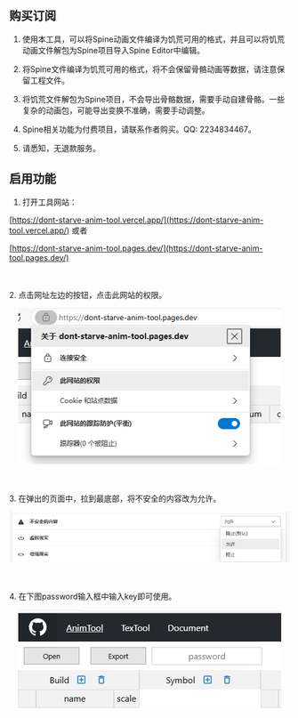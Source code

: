 ## 购买订阅

1. 使用本工具，可以将Spine动画文件编译为饥荒可用的格式，并且可以将饥荒动画文件解包为Spine项目导入Spine Editor中编辑。

2. 将Spine文件编译为饥荒可用的格式，将不会保留骨骼动画等数据，请注意保留工程文件。

3. 将饥荒文件解包为Spine项目，不会导出骨骼数据，需要手动自建骨骼。一些复杂的动画包，可能导出变换不准确，需要手动调整。

4. Spine相关功能为付费项目，请联系作者购买。QQ: 2234834467。

5. 请悉知，无退款服务。

## 启用功能

1. 打开工具网站：

[https://dont-starve-anim-tool.vercel.app/](https://dont-starve-anim-tool.vercel.app/) 或者

[https://dont-starve-anim-tool.pages.dev/](https://dont-starve-anim-tool.pages.dev/)

<br/>
<br/>
2. 点击网址左边的按钮，点击此网站的权限。

<p align="center">
    <img src="../../assets/images/web-permission-button.png"/>
</p>

<br/>
<br/>
3. 在弹出的页面中，拉到最底部，将不安全的内容改为允许。

<p align="center">
    <img src="../../assets/images/web-permission.png"/>
</p>

<br/>
<br/>
4. 在下图password输入框中输入key即可使用。

<p align="center">
    <img src="../../assets/images/spine-password.png"/>
</p>

